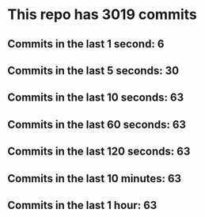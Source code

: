 # This repo has 3019 commits

## Commits in the last 1 second: 6
## Commits in the last 5 seconds: 30
## Commits in the last 10 seconds: 63
## Commits in the last 60 seconds: 63
## Commits in the last 120 seconds: 63
## Commits in the last 10 minutes: 63
## Commits in the last 1 hour: 63
